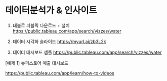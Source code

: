 # 데이터분석가 & 인사이트

1. 태블로 퍼블릭 다운로드 + 설치
https://public.tableau.com/app/search/vizzes/water

2. 데이터 시각화 슬라이드
https://myurl.ai/zb3L2k

3. 데이터 대시보드 샘플
https://public.tableau.com/app/search/vizzes/water

[예제 1] 슈퍼스토어 매출 대시보드

https://public.tableau.com/app/learn/how-to-videos
